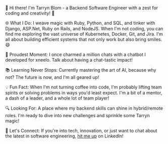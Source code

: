 👋 Hi there! I'm Tarryn Blom - a Backend Software Engineer with a zest for coding and creativity! 🚀

🌐 What I Do: I weave magic with Ruby, Python, and SQL, and tinker with Django, ASP.Net, Ruby on Rails, and NodeJS. When I'm not coding, you can find me exploring the vast universe of Kubernetes, Docker, Git, and Jira. I'm all about building efficient systems that not only work but also bring smiles. 😄

🎉 Proudest Moment: I once charmed a million chats with a chatbot I developed for xneelo. Talk about having a chat-tastic impact!

📚 Learning Never Stops: Currently mastering the art of AI, because why not? The future is now, and I'm all geared up!

💡 Fun Fact: When I'm not turning coffee into code, I'm probably lifting team spirits or solving problems in ways you'd least expect. I'm a bit of a mentor, a dash of a leader, and a whole lot of team player!

🔍 Looking For: A place where my backend skills can shine in hybrid/remote roles. I'm ready to dive into new challenges and sprinkle some Tarryn magic!

🔗 Let's Connect: If you're into tech, innovation, or just want to chat about the latest in software engineering, [hit me up](https://www.linkedin.com/in/tarrynblom/) on LinkedIn!
